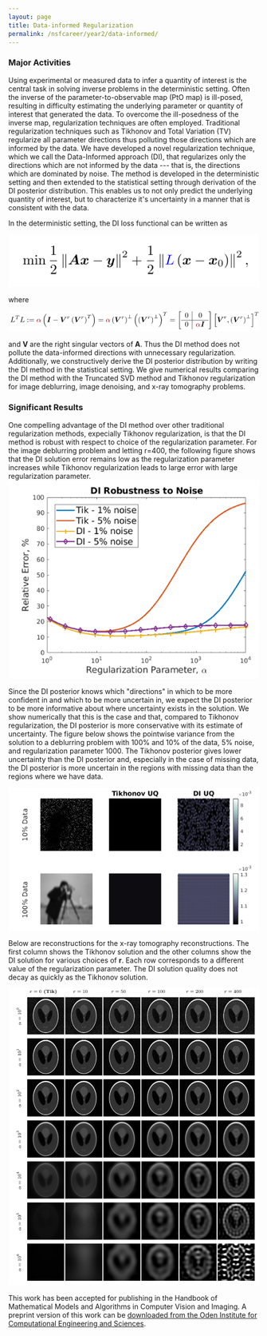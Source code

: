 ```yaml
---
layout: page
title: Data-informed Regularization
permalink: /nsfcareer/year2/data-informed/
---
```


### Major Activities 
Using experimental or measured data to infer a quantity of interest
is the central task in solving inverse problems in the deterministic
setting. Often the inverse of the parameter-to-observable map (PtO map)
is ill-posed, resulting in difficulty estimating the underlying
parameter or quantity of interest that generated the data.
To overcome the ill-posedness of the inverse map, regularization
techniques are often employed. Traditional regularization techniques
such as Tikhonov and Total Variation (TV) regularize all parameter
directions thus polluting those directions which are informed by the data.
We have developed a novel regularization technique, which we call the
Data-Informed approach (DI), that regularizes
only the directions which are not informed by the data --- that is, the
directions which are dominated by noise. The method is developed in the
deterministic setting and then extended to the statistical setting through derivation
of the DI posterior distribution. This enables us to not only predict the
underlying quantity of interest, but to characterize it's uncertainty in a
manner that is consistent with the data. 

In the deterministic setting, the DI loss functional can be written as 

![](/assets/figures/jon/equations/DI_loss.png)

where

![](/assets/figures/jon/equations/DI_LtL.png)

and **V** are the right singular vectors of **A**. Thus the DI method does not
pollute the data-informed directions with unnecessary regularization. Additionally,
we constructively derive the DI posterior distribution by writing the DI method in 
the statistical setting. 
We give numerical
results comparing the DI method with the Truncated SVD method and 
Tikhonov regularization for image deblurring, 
image denoising, and x-ray tomography problems. 


### Significant Results

One compelling advantage of the DI method over other traditional regularization methods, expecially Tikhonov regularization, is that the DI method is robust with respect to choice of the regularization parameter. For the image deblurring problem and letting r=400, the following figure shows that the DI solution error remains low as the regularization parameter increases while Tikhonov regularization leads to large error with large regularization parameter. 
![](/assets/figures/jon/DI_robustness.png)

Since the DI posterior knows which "directions" in which to be more confident in and which 
to be more uncertain in, we expect the DI posterior to be more informative about where 
 uncertainty exists in the solution. We show numerically that this is the case and that, compared
to Tikhonov regularization, the DI posterior is more conservative with its estimate of uncertainty. The figure below shows the pointwise variance from the solution to a deblurring problem with 100% and 10% of the data, 5% noise, and regularization parameter 1000. The Tikhonov posterior gives lower uncertainty than the DI posterior and, especially in the case of missing data, the DI posterior is more uncertain in the regions with missing data than the regions where we have data. 

![](/assets/figures/jon/DI_UQ.png)

Below are reconstructions for the x-ray tomography reconstructions. The first column shows the Tikhonov solution and the other columns show the DI solution for various choices of **r**. Each row corresponds to a different value of the regularization parameter. The DI solution quality does not decay as quickly as the Tikhonov solution. 

![](/assets/figures/jon/DI_xray.png)

This work has been accepted for publishing
in the Handbook of Mathematical Models and Algorithms in Computer Vision and Imaging.
A preprint version of this work can be [downloaded from the Oden Institute for 
Computational Engineering and Sciences](https://www.oden.utexas.edu/media/reports/2020/2024.pdf). 

